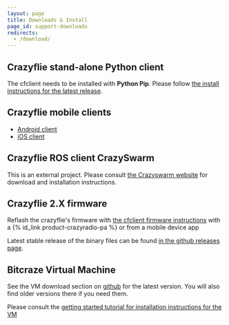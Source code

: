```yaml
---
layout: page
title: Downloads & Install
page_id: support-downloads
redirects:
  - /download/
---
```


## Crazyflie stand-alone Python client

The cfclient needs to be installed with **Python Pip**. Please follow [the install instructions for the latest release](/documentation/repository/crazyflie-clients-python/master/installation/install/).

## Crazyflie mobile clients

* [Android client](https://play.google.com/store/apps/details?id=se.bitcraze.crazyfliecontrol2)
* [iOS client](https://itunes.apple.com/us/app/crazyflie-2.0/id946151480)

## Crazyflie ROS client CrazySwarm

This is an external project. Please consult [the Crazyswarm website](https://crazyswarm.readthedocs.io/) for download and installation instructions.

## Crazyflie 2.X firmware

Reflash the crazyflie's firmware with [the cfclient firmware instructions](/documentation/repository/crazyflie-clients-python/master/userguides/userguide_client/#firmware-upgrade) with a {% id_link product-crazyradio-pa %} or from a mobile device app 

Latest stable release of the binary files can be found
[in the github releases page](https://github.com/bitcraze/crazyflie-release/releases "GitHub releases for crazyflie-firmware").

## Bitcraze Virtual Machine

See the VM download section on [github](https://github.com/bitcraze/bitcraze-vm/releases/)
for the latest version. You will also find older versions there if you need them.

Please consult the [getting started tutorial for installation instructions for the VM](/documentation/tutorials/getting-started-with-crazyflie-2-x/#inst-virtualmachine)
